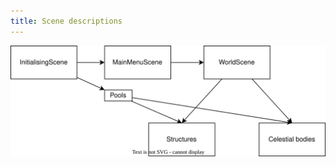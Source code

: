 ```yaml
---
title: Scene descriptions
---
```


![A diagram showing how scenes interact with eachother.](res/Scenes.drawio.svg)
